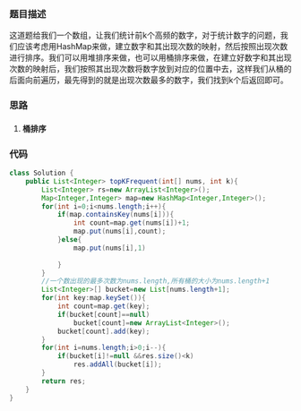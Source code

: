 ### 题目描述

这道题给我们一个数组，让我们统计前k个高频的数字，对于统计数字的问题，我们应该考虑用HashMap来做，建立数字和其出现次数的映射，然后按照出现次数进行排序。我们可以用堆排序来做，也可以用桶排序来做，在建立好数字和其出现次数的映射后，我们按照其出现次数将数字放到对应的位置中去，这样我们从桶的后面向前遍历，最先得到的就是出现次数最多的数字，我们找到k个后返回即可。

### 思路

1. #### 桶排序

### 代码

```java
class Solution {
    public List<Integer> topKFrequent(int[] nums, int k){
    	List<Integer> rs=new ArrayList<Integer>();
        Map<Integer,Integer> map=new HashMap<Integer,Integer>();
        for(int i=0;i<nums.length;i++){
            if(map.containsKey(nums[i])){
                int count=map.get(nums[i])+1;
                map.put(nums[i],count);
            }else{
                map.put(nums[i],1)
                    
            }
        }
        //一个数出现的最多次数为nums.length,所有桶的大小为nums.length+1
        List<Integer>[] bucket=new List[nums.length+1];
        for(int key:map.keySet()){
			int count=map.get(key);
            if(bucket[count]==null)
                bucket[count]=new ArrayList<Integer>();
            bucket[count].add(key);
        }
        for(int i=nums.length;i>0;i--){
			if(bucket[i]!=null &&res.size()<k)
                res.addAll(bucket[i]);
        }
        return res;
    }
}
```


